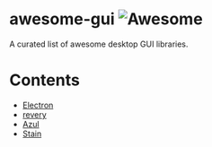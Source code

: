 # awesome-gui ![Awesome](https://cdn.rawgit.com/sindresorhus/awesome/d7305f38d29fed78fa85652e3a63e154dd8e8829/media/badge.svg)
A curated list of awesome desktop GUI libraries.

# Contents

- [Electron](https://github.com/electron/electron)
- [revery](https://github.com/revery-ui/revery)
- [Azul](https://github.com/maps4print/azul)
- [Stain](https://github.com/cztomsik/stain)